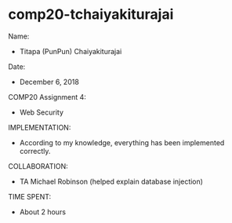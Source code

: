 # comp20-tchaiyakiturajai
 
Name: 
* Titapa (PunPun) Chaiyakiturajai

Date: 
* December 6, 2018

COMP20 Assignment 4: 
* Web Security

 
IMPLEMENTATION:
* According to my knowledge, everything has been implemented correctly. 


COLLABORATION:
* TA Michael Robinson (helped explain database injection)

TIME SPENT: 
* About 2 hours